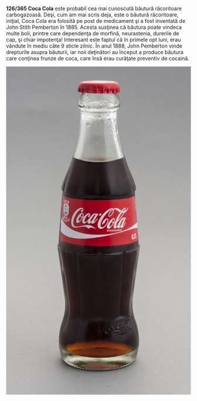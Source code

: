 **126/365 Coca Cola** este probabil cea mai cunoscută băutură răcoritoare carbogazoasă. Deşi, cum am mai scris deja, este o băutură răcoritoare, iniţial, Coca Cola era folosită pe post de medicament şi a fost inventată de John Stith Pemberton în 1885. Acesta susţinea că băutura poate vindeca multe boli, printre care dependenţa de morfină, neurastenia, durerile de cap, şi chiar impotenţa! Interesant este faptul că în primele opt luni, erau vândute în mediu câte 9 sticle zilnic. În anul 1888, John Pemberton vinde drepturile asupra băuturii, iar noii deţinători au început a produce băutura care conţinea frunze de coca, care însă erau curăţate preventiv de cocaină.

![Coca Cola](image-1.jpg)
